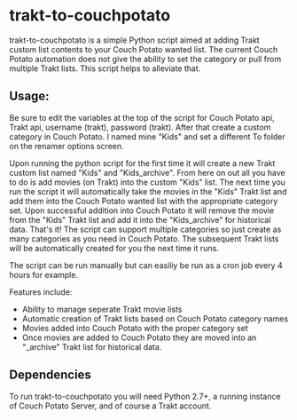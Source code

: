 ﻿trakt-to-couchpotato
=====

trakt-to-couchpotato is a simple Python script aimed at adding Trakt custom list contents to your Couch Potato wanted list.  The current Couch Potato automation does not give the ability to set the category or pull from multiple Trakt lists.  This script helps to alleviate that.

## Usage:
Be sure to edit the variables at the top of the script for Couch Potato api, Trakt api, username (trakt), password (trakt).  After that create a custom category in Couch Potato.  I named mine "Kids" and set a different To folder on the renamer options screen.

Upon running the python script for the first time it will create a new Trakt custom list named "Kids" and "Kids_archive".  From here on out all you have to do is add movies (on Trakt) into the custom "Kids" list.  The next time you run the script it will automatically take the movies in the "Kids" Trakt list and add them into the Couch Potato wanted list with the appropriate category set.  Upon successful addition into Couch Potato it will remove the movie from the "Kids" Trakt list and add it into the "Kids_archive" for historical data.  That's it!  The script can support multiple categories so just create as many categories as you need in Couch Potato.  The subsequent Trakt lists will be automatically created for you the next time it runs.

The script can be run manually but can easiliy be run as a cron job every 4 hours for example.

Features include:

* Ability to manage seperate Trakt movie lists
* Automatic creation of Trakt lists based on Couch Potato category names
* Movies added into Couch Potato with the proper category set
* Once movies are added to Couch Potato they are moved into an "_archive" Trakt list for historical data.

## Dependencies

To run trakt-to-couchpotato you will need Python 2.7+, a running instance of Couch Potato Server, and of course a Trakt account.
